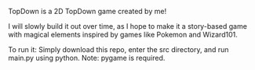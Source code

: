 TopDown is a 2D TopDown game created by me!

I will slowly build it out over time, as I hope to make it a story-based game with magical elements
inspired by games like Pokemon and Wizard101.

To run it: Simply download this repo, enter the src directory, and run main.py using python.
Note: pygame is required.